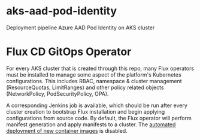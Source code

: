 # aks-aad-pod-identity

Deployment pipeline Azure AAD Pod Identity on AKS cluster

# Flux CD GitOps Operator
For every AKS cluster that is created through this repo, many Flux operators must be installed to manage some aspect of the platform's Kubernetes configurations. This includes RBAC, namespace & cluster management (ResourceQuotas, LimitRanges) and other policy related objects (NetworkPolicy, PodSecurityPolicy, OPA).

A corresponding Jenkins job is available, which should be run after every cluster creation to bootstrap Flux installation and begin applying configurations from source code. By default, the Flux operator will  perform manifest generation and apply manifests to a cluster. The [automated deployment of new container images](https://docs.fluxcd.io/en/stable/references/automated-image-update.html) is disabled.
